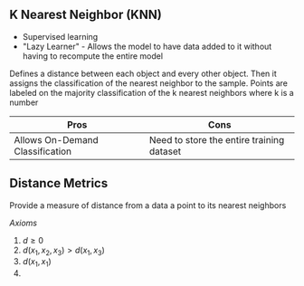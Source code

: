 ## K Nearest Neighbor (KNN)
- Supervised learning
- "Lazy Learner" - Allows the model to have data added to it without having to recompute the entire model

Defines a distance between each object and every other object. Then it assigns the classification of the nearest neighbor to the sample. Points are labeled on the majority classification of the k nearest neighbors where k is a number

| Pros                            | Cons                                      |
| ------------------------------- | ----------------------------------------- |
| Allows On-Demand Classification | Need to store the entire training dataset |

## Distance Metrics
Provide a measure of distance from a data a point to its nearest neighbors

*Axioms*
1) $d \ge 0$
2) $d(x_1,x_2, x_3) > d(x_1, x_3)$
3) $d(x_1,x_1)$
4) 

